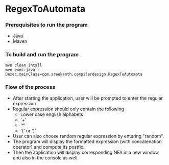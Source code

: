 # RegexToAutomata

### Prerequisites to run the program
- Java
- Maven

### To build and run the program
```
mvn clean intall
mvn exec:java -Dexec.mainClass=com.sreekanth.compilerdesign.RegexToAutomata
```

### Flow of the process
- After starting the application, user will be prompted to enter the regular expression.
- Regular expression should only contain the following
  - Lower case english alphabets
  - '+'
  - '*'
  - '(' or ')'
- User can also choose random regular expression by entering "random".
- The program will display the formatted expression (with concatenation operator) and compute its postfix.
- Then the application will display corresponding NFA in a new window and also in the console as well.